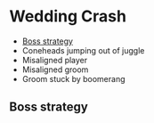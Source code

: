 # Wedding Crash

- [Boss strategy](#boss)
- Coneheads jumping out of juggle
- Misaligned player
- Misaligned groom
- Groom stuck by boomerang

## <a name="boss"></a>Boss strategy
